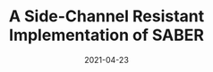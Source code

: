 ---
title: 'A Side-Channel Resistant Implementation of SABER'

# Authors
citation: "Michiel Van Beirendonck, Jan-Pieter D'Anvers, Angshuman Karmakar, Josep Balasch, and Ingrid Verbauwhede"

date: '2021-04-23'
doi: '10.1145/3429983'

# Publication name
publication: 'ACM JETC'
location: ''

# Feature
featured: true

# Custom links (uncomment lines below)
url_pdf: 'https://eprint.iacr.org/2020/733'
url_code: 'https://github.com/KULeuven-COSIC/SABER-masking'
url_poster: ''
url_slides: ''
url_video: ''

---